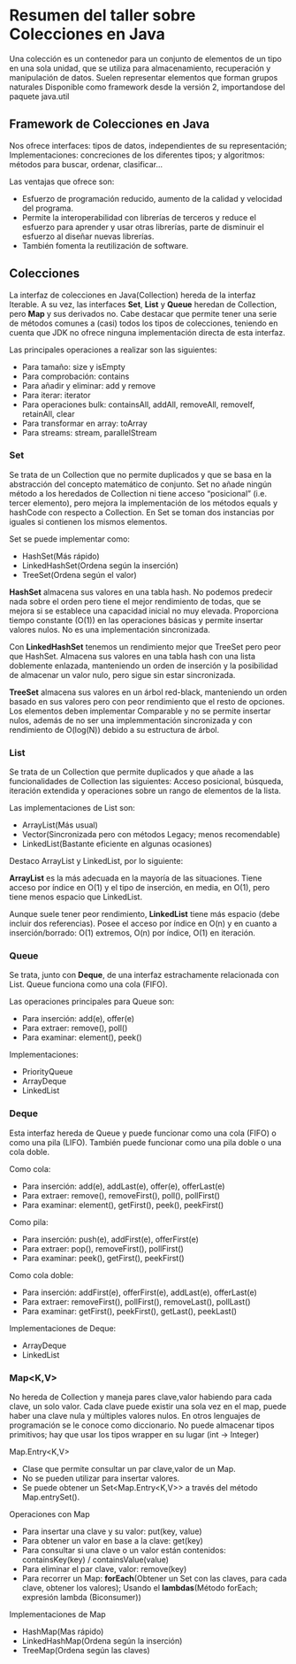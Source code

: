 # Resumen del taller sobre Colecciones en Java

Una colección es un contenedor para un conjunto de elementos de un tipo en una sola unidad, que se utiliza para almacenamiento, recuperación y manipulación de datos. Suelen representar elementos que forman grupos naturales
Disponible como framework desde la versión 2, importandose del paquete java.util

## Framework de Colecciones en Java
Nos ofrece interfaces: tipos de datos, independientes de su representación;
Implementaciones: concreciones de los diferentes tipos;
y algoritmos: métodos para buscar, ordenar, clasificar...

Las ventajas que ofrece son:

* Esfuerzo de programación reducido, aumento de la calidad y velocidad del programa.
* Permite la interoperabilidad con librerías de terceros y reduce el esfuerzo para aprender y usar otras librerías, parte de disminuir el esfuerzo al diseñar nuevas librerías.
* También fomenta la reutilización de software.

## Colecciones
La interfaz de colecciones en Java(Collection<E>) hereda de la interfaz Iterable<E>. A su vez, las interfaces __Set<E>__, __List<E>__ y __Queue<E>__ heredan de Collection<E>, pero __Map__ y sus derivados no. Cabe destacar que permite tener una serie de métodos comunes a (casi) todos los tipos de colecciones, teniendo en cuenta que JDK no ofrece ninguna implementación directa de esta interfaz.

Las principales operaciones a realizar son las siguientes:

- Para tamaño: size y isEmpty
- Para comprobación: contains
- Para añadir y eliminar: add y remove
- Para iterar: iterator
- Para operaciones bulk: containsAll, addAll, removeAll, removeIf, retainAll, clear
- Para transformar en array: toArray
- Para streams: stream, parallelStream

### Set
Se trata de un Collection<E> que no permite duplicados y que se basa en la abstracción del concepto matemático de conjunto.
Set no añade ningún método a los heredados de Collection<E> ni tiene acceso “posicional” (i.e. tercer elemento), pero mejora la implementación de los métodos equals y hashCode con respecto a Collection<E>. En Set se toman dos instancias por iguales si contienen los mismos elementos.

Set se puede implementar como:

- HashSet(Más rápido)
- LinkedHashSet(Ordena según la inserción)
- TreeSet(Ordena según el valor)

__HashSet<E>__ almacena sus valores en una tabla hash. No podemos predecir nada sobre el orden pero tiene el mejor rendimiento de todas, que se mejora si se establece una capacidad inicial no muy elevada. Proporciona tiempo constante (O(1)) en las operaciones básicas y permite insertar valores nulos. No es una implementación sincronizada.

Con __LinkedHashSet<E>__ tenemos un rendimiento mejor que TreeSet<E> pero peor que HashSet<E>. Almacena sus valores en una tabla hash con una lista doblemente enlazada, manteniendo un orden de inserción y la posibilidad de almacenar un valor nulo, pero sigue sin estar sincronizada.

__TreeSet<E>__ almacena sus valores en un árbol red-black, manteniendo un orden basado en sus valores pero con peor rendimiento que el resto de opciones. Los elementos deben implementar Comparable y no se permite insertar nulos, además de no ser una implemmentación sincronizada y con rendimiento de O(log(N)) debido a su estructura de árbol.

### List
Se trata de un Collection<E> que permite duplicados y que añade a las funcionalidades de Collection<E> las siguientes:
Acceso posicional, búsqueda, iteración extendida y operaciones sobre un rango de elementos de la lista.

Las implementaciones de List son:

- ArrayList(Más usual)
- Vector(Sincronizada pero con métodos Legacy; menos recomendable)
- LinkedList(Bastante eficiente en algunas ocasiones)

Destaco ArrayList y LinkedList, por lo siguiente:

__ArrayList__ es la más adecuada en la mayoría de las situaciones. Tiene acceso por índice en O(1) y el tipo de inserción, en media, en O(1), pero tiene menos espacio que LinkedList.

Aunque suele tener peor rendimiento, __LinkedList<E>__ tiene más espacio (debe incluir dos referencias). Posee el acceso por índice en O(n) y en cuanto a inserción/borrado: O(1) extremos, O(n) por índice, O(1) en iteración.
  

### Queue
Se trata, junto con __Deque__, de una interfaz estrachamente relacionada con List. Queue<E> funciona como una cola (FIFO).
  
Las operaciones principales para Queue son:
- Para inserción: add(e), offer(e)
- Para extraer: remove(), poll()
- Para examinar: element(), peek()

Implementaciones:
- PriorityQueue<E>
- ArrayDeque<E>
- LinkedList<E>

### Deque<E>
Esta interfaz hereda de Queue y puede funcionar como una cola (FIFO) o como una pila (LIFO).
También puede funcionar como una pila doble o una cola doble.

Como cola:
- Para inserción: add(e), addLast(e), offer(e), offerLast(e)
- Para extraer: remove(), removeFirst(), poll(), pollFirst()
- Para examinar: element(), getFirst(), peek(), peekFirst()

Como pila:
- Para inserción: push(e), addFirst(e), offerFirst(e)
- Para extraer: pop(), removeFirst(), pollFirst()
- Para examinar: peek(), getFirst(), peekFirst()

Como cola doble:
- Para inserción: addFirst(e), offerFirst(e), addLast(e), offerLast(e)
- Para extraer: removeFirst(), pollFirst(), removeLast(), pollLast()
- Para examinar: getFirst(), peekFirst(), getLast(), peekLast()

Implementaciones de Deque:
- ArrayDeque<E>
- LinkedList<E>


### Map<K,V>
No hereda de Collection<E> y maneja pares clave,valor habiendo para cada clave, un solo valor. Cada clave puede existir una sola vez en el map, puede haber una clave nula y múltiples valores nulos. En otros lenguajes de programación se le conoce como diccionario.
No puede almacenar tipos primitivos; hay que usar los tipos wrapper en su lugar (int → Integer)

Map.Entry<K,V>
- Clase que permite consultar un par clave,valor de un Map.
- No se pueden utilizar para insertar valores.
- Se puede obtener un Set<Map.Entry<K,V>> a través del método Map.entrySet().

Operaciones con Map
- Para insertar una clave y su valor: put(key, value)
- Para obtener un valor en base a la clave: get(key)
- Para consultar si una clave o un valor están contenidos: containsKey(key) / containsValue(value)
- Para eliminar el par clave, valor: remove(key)
- Para recorrer un Map:  __forEach__(Obtener un Set con las claves, para cada clave, obtener los valores); Usando el __lambdas__(Método forEach; expresión lambda (Biconsumer))

Implementaciones de Map
- HashMap(Mas rápido)
- LinkedHashMap(Ordena según la inserción)
- TreeMap(Ordena según las claves)

